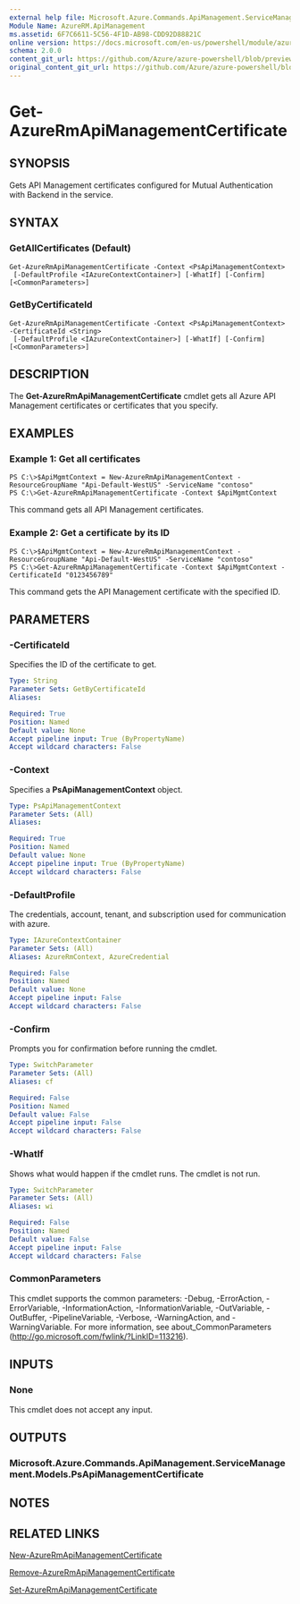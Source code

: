 ```yaml
---
external help file: Microsoft.Azure.Commands.ApiManagement.ServiceManagement.dll-Help.xml
Module Name: AzureRM.ApiManagement
ms.assetid: 6F7C6611-5C56-4F1D-AB98-CDD92D88821C
online version: https://docs.microsoft.com/en-us/powershell/module/azurerm.apimanagement/get-azurermapimanagementcertificate
schema: 2.0.0
content_git_url: https://github.com/Azure/azure-powershell/blob/preview/src/ResourceManager/ApiManagement/Commands.ApiManagement/help/Get-AzureRmApiManagementCertificate.md
original_content_git_url: https://github.com/Azure/azure-powershell/blob/preview/src/ResourceManager/ApiManagement/Commands.ApiManagement/help/Get-AzureRmApiManagementCertificate.md
---
```


# Get-AzureRmApiManagementCertificate

## SYNOPSIS
Gets API Management certificates configured for Mutual Authentication with Backend in the service.

## SYNTAX

### GetAllCertificates (Default)
```
Get-AzureRmApiManagementCertificate -Context <PsApiManagementContext>
 [-DefaultProfile <IAzureContextContainer>] [-WhatIf] [-Confirm] [<CommonParameters>]
```

### GetByCertificateId
```
Get-AzureRmApiManagementCertificate -Context <PsApiManagementContext> -CertificateId <String>
 [-DefaultProfile <IAzureContextContainer>] [-WhatIf] [-Confirm] [<CommonParameters>]
```

## DESCRIPTION
The **Get-AzureRmApiManagementCertificate** cmdlet gets all Azure API Management certificates or certificates that you specify.

## EXAMPLES

### Example 1: Get all certificates
```
PS C:\>$ApiMgmtContext = New-AzureRmApiManagementContext -ResourceGroupName "Api-Default-WestUS" -ServiceName "contoso"
PS C:\>Get-AzureRmApiManagementCertificate -Context $ApiMgmtContext
```

This command gets all API Management certificates.

### Example 2: Get a certificate by its ID
```
PS C:\>$ApiMgmtContext = New-AzureRmApiManagementContext -ResourceGroupName "Api-Default-WestUS" -ServiceName "contoso"
PS C:\>Get-AzureRmApiManagementCertificate -Context $ApiMgmtContext -CertificateId "0123456789"
```

This command gets the API Management certificate with the specified ID.

## PARAMETERS

### -CertificateId
Specifies the ID of the certificate to get.

```yaml
Type: String
Parameter Sets: GetByCertificateId
Aliases:

Required: True
Position: Named
Default value: None
Accept pipeline input: True (ByPropertyName)
Accept wildcard characters: False
```

### -Context
Specifies a **PsApiManagementContext** object.

```yaml
Type: PsApiManagementContext
Parameter Sets: (All)
Aliases:

Required: True
Position: Named
Default value: None
Accept pipeline input: True (ByPropertyName)
Accept wildcard characters: False
```

### -DefaultProfile
The credentials, account, tenant, and subscription used for communication with azure.
 
```yaml
Type: IAzureContextContainer
Parameter Sets: (All)
Aliases: AzureRmContext, AzureCredential

Required: False
Position: Named
Default value: None
Accept pipeline input: False
Accept wildcard characters: False
```

### -Confirm
Prompts you for confirmation before running the cmdlet.

```yaml
Type: SwitchParameter
Parameter Sets: (All)
Aliases: cf

Required: False
Position: Named
Default value: False
Accept pipeline input: False
Accept wildcard characters: False
```

### -WhatIf
Shows what would happen if the cmdlet runs.
The cmdlet is not run.

```yaml
Type: SwitchParameter
Parameter Sets: (All)
Aliases: wi

Required: False
Position: Named
Default value: False
Accept pipeline input: False
Accept wildcard characters: False
```

### CommonParameters
This cmdlet supports the common parameters: -Debug, -ErrorAction, -ErrorVariable, -InformationAction, -InformationVariable, -OutVariable, -OutBuffer, -PipelineVariable, -Verbose, -WarningAction, and -WarningVariable. For more information, see about_CommonParameters (<http://go.microsoft.com/fwlink/?LinkID=113216>).

## INPUTS

### None
This cmdlet does not accept any input.

## OUTPUTS

### Microsoft.Azure.Commands.ApiManagement.ServiceManagement.Models.PsApiManagementCertificate

## NOTES

## RELATED LINKS

[New-AzureRmApiManagementCertificate](./New-AzureRmApiManagementCertificate.md)

[Remove-AzureRmApiManagementCertificate](./Remove-AzureRmApiManagementCertificate.md)

[Set-AzureRmApiManagementCertificate](./Set-AzureRmApiManagementCertificate.md)


